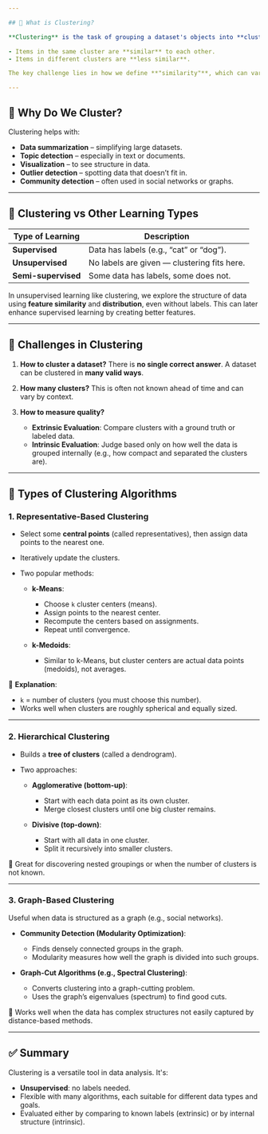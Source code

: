 ```yaml
---

## 📌 What is Clustering?

**Clustering** is the task of grouping a dataset's objects into **clusters** so that:

- Items in the same cluster are **similar** to each other.
- Items in different clusters are **less similar**.

The key challenge lies in how we define **"similarity"**, which can vary based on the data and use case.

---
```


## 📌 Why Do We Cluster?

Clustering helps with:

- **Data summarization** – simplifying large datasets.
- **Topic detection** – especially in text or documents.
- **Visualization** – to see structure in data.
- **Outlier detection** – spotting data that doesn’t fit in.
- **Community detection** – often used in social networks or graphs.

---

## 📌 Clustering vs Other Learning Types

| Type of Learning    | Description                                 |
| ------------------- | ------------------------------------------- |
| **Supervised**      | Data has labels (e.g., “cat” or “dog”).     |
| **Unsupervised**    | No labels are given — clustering fits here. |
| **Semi-supervised** | Some data has labels, some does not.        |

In unsupervised learning like clustering, we explore the structure of data using **feature similarity** and **distribution**, even without labels. This can later enhance supervised learning by creating better features.

---

## 📌 Challenges in Clustering

1. **How to cluster a dataset?**
   There is **no single correct answer**. A dataset can be clustered in **many valid ways**.

2. **How many clusters?**
   This is often not known ahead of time and can vary by context.

3. **How to measure quality?**

   - **Extrinsic Evaluation**: Compare clusters with a ground truth or labeled data.
   - **Intrinsic Evaluation**: Judge based only on how well the data is grouped internally (e.g., how compact and separated the clusters are).

---

## 📌 Types of Clustering Algorithms

### 1. **Representative-Based Clustering**

- Select some **central points** (called representatives), then assign data points to the nearest one.
- Iteratively update the clusters.
- Two popular methods:

  - **k-Means**:

    - Choose `k` cluster centers (means).
    - Assign points to the nearest center.
    - Recompute the centers based on assignments.
    - Repeat until convergence.

  - **k-Medoids**:

    - Similar to k-Means, but cluster centers are actual data points (medoids), not averages.

📝 **Explanation**:

- `k` = number of clusters (you must choose this number).
- Works well when clusters are roughly spherical and equally sized.

---

### 2. **Hierarchical Clustering**

- Builds a **tree of clusters** (called a dendrogram).
- Two approaches:

  - **Agglomerative (bottom-up)**:

    - Start with each data point as its own cluster.
    - Merge closest clusters until one big cluster remains.

  - **Divisive (top-down)**:

    - Start with all data in one cluster.
    - Split it recursively into smaller clusters.

📝 Great for discovering nested groupings or when the number of clusters is not known.

---

### 3. **Graph-Based Clustering**

Useful when data is structured as a graph (e.g., social networks).

- **Community Detection (Modularity Optimization)**:

  - Finds densely connected groups in the graph.
  - Modularity measures how well the graph is divided into such groups.

- **Graph-Cut Algorithms (e.g., Spectral Clustering)**:

  - Converts clustering into a graph-cutting problem.
  - Uses the graph’s eigenvalues (spectrum) to find good cuts.

📝 Works well when the data has complex structures not easily captured by distance-based methods.

---

## ✅ Summary

Clustering is a versatile tool in data analysis. It's:

- **Unsupervised**: no labels needed.
- Flexible with many algorithms, each suitable for different data types and goals.
- Evaluated either by comparing to known labels (extrinsic) or by internal structure (intrinsic).
